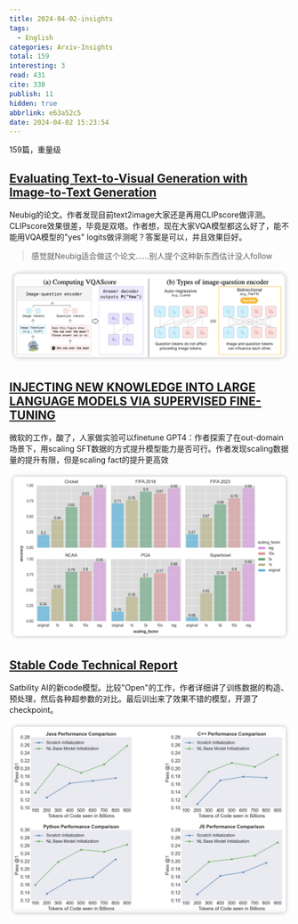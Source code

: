 ```yaml
---
title: 2024-04-02-insights
tags:
  - English
categories: Arxiv-Insights
total: 159
interesting: 3
read: 431
cite: 338
publish: 11
hidden: true
abbrlink: e63a52c5
date: 2024-04-02 15:23:54
---
```


159篇，重量级

## [Evaluating Text-to-Visual Generation with Image-to-Text Generation](https://arxiv.org/pdf/2404.01291.pdf)

Neubig的论文。作者发现目前text2image大家还是再用CLIPscore做评测。CLIPscore效果很差，毕竟是双塔。作者想，现在大家VQA模型都这么好了，能不能用VQA模型的"yes" logits做评测呢？答案是可以，并且效果巨好。

> 感觉就Neubig适合做这个论文……别人提个这种新东西估计没人follow

<img src="../../files/images/arxiv-insights/2024-04-01-04-05/VQAScore.png" >



## [INJECTING NEW KNOWLEDGE INTO LARGE LANGUAGE MODELS VIA SUPERVISED FINE-TUNING](https://arxiv.org/pdf/2404.00213.pdf)

微软的工作，酸了，人家做实验可以finetune GPT4：作者探索了在out-domain场景下，用scaling SFT数据的方式提升模型能力是否可行。作者发现scaling数据量的提升有限，但是scaling fact的提升更高效

<img src="../../files/images/arxiv-insights/2024-04-01-04-05/sft.png" >



## [Stable Code Technical Report](https://arxiv.org/pdf/2404.01226.pdf)

Satbility AI的新code模型。比较"Open"的工作，作者详细讲了训练数据的构造、预处理，然后各种超参数的对比。最后训出来了效果不错的模型，开源了checkpoint。

<img src="../../files/images/arxiv-insights/2024-04-01-04-05/stable_code.png" >
